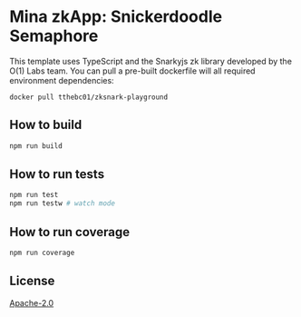 # Mina zkApp: Snickerdoodle Semaphore

This template uses TypeScript and the Snarkyjs zk library developed by the O(1) Labs team. You can pull a pre-built dockerfile will all required 
environment dependencies:

```
docker pull tthebc01/zksnark-playground
```

## How to build

```sh
npm run build
```

## How to run tests

```sh
npm run test
npm run testw # watch mode
```

## How to run coverage

```sh
npm run coverage
```

## License

[Apache-2.0](LICENSE)
